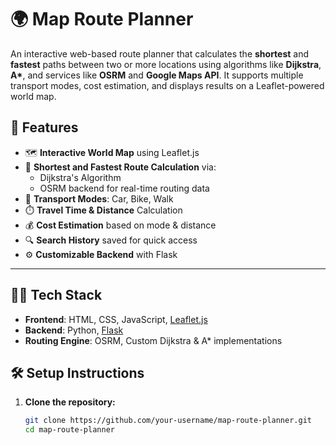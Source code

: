 # 🌍 Map Route Planner

An interactive web-based route planner that calculates the **shortest** and **fastest** paths 
between two or more locations using algorithms like **Dijkstra**, **A\***, and services like **OSRM** and **Google Maps API**.
It supports multiple transport modes, cost estimation, and displays results on a Leaflet-powered world map.


## 🚀 Features

- 🗺️ **Interactive World Map** using Leaflet.js
- 📍 **Shortest and Fastest Route Calculation** via:
  - Dijkstra's Algorithm
  - OSRM backend for real-time routing data
- 🚗 **Transport Modes**: Car, Bike, Walk
- ⏱️ **Travel Time & Distance** Calculation
- 💰 **Cost Estimation** based on mode & distance
- 🔍 **Search History** saved for quick access
- ⚙️ **Customizable Backend** with Flask

---

## 🧑‍💻 Tech Stack

- **Frontend**: HTML, CSS, JavaScript, [Leaflet.js](https://leafletjs.com/)
- **Backend**: Python, [Flask](https://flask.palletsprojects.com/)
- **Routing Engine**: OSRM, Custom Dijkstra & A* implementations



## 🛠️ Setup Instructions

1. **Clone the repository:**
   ```bash
   git clone https://github.com/your-username/map-route-planner.git
   cd map-route-planner
